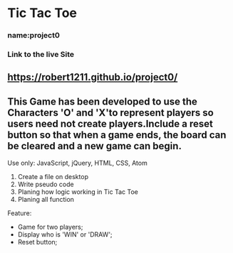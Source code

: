 # Tic Tac Toe
### name:project0

### Link to the live Site
 https://robert1211.github.io/project0/
------------------------

This Game has been developed to use the Characters 'O' and 'X'to represent players so users need not create players.Include a reset button so that when a game ends, the board can be cleared and a new game can begin.
----
Use only: JavaScript, jQuery, HTML, CSS, Atom

1. Create a file on desktop
2. Write pseudo code
3. Planing how logic working in Tic Tac Toe
4. Planing all function

Feature:
- Game for two players;
- Display who is 'WIN' or 'DRAW';
- Reset button;
